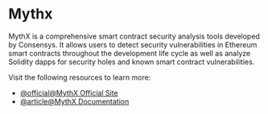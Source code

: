# Mythx

MythX is a comprehensive smart contract security analysis tools developed by Consensys. It allows users to detect security vulnerabilities in Ethereum smart contracts throughout the development life cycle as well as analyze Solidity dapps for security holes and known smart contract vulnerabilities.

Visit the following resources to learn more:

- [@official@MythX Official Site](https://mythx.io/)
- [@article@MythX Documentation](https://docs.mythx.io/)
